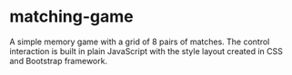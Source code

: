 # matching-game

A simple memory game with a grid of 8 pairs of matches. The control interaction is built in plain JavaScript with the style layout created in CSS and Bootstrap framework. 
